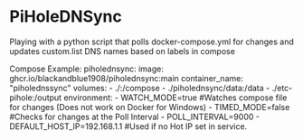 # PiHoleDNSync

Playing with a python script that polls docker-compose.yml for changes and updates custom.list DNS names based on labels in compose


Compose Example:
  piholednsync:
    image: ghcr.io/blackandblue1908/piholednsync:main
    container_name: "piholednssync"
    volumes:
      - ./:/compose
      - ./piholednsync/data:/data
      - ./etc-pihole:/output
    environment:
      - WATCH_MODE=true #Watches compose file for changes (Does not work on Docker for Windows)
      - TIMED_MODE=false #Checks for changes at the Poll Interval
      - POLL_INTERVAL=9000 
      - DEFAULT_HOST_IP=192.168.1.1 #Used if no Hot IP set in service.

